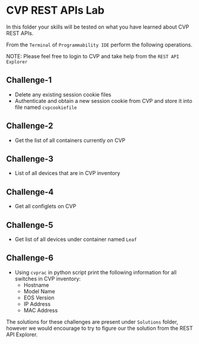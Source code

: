 # CVP REST APIs Lab

In this folder your skills will be tested on what you have learned about CVP REST APIs.

From the `Terminal` of `Programmability IDE` perform the following operations.

NOTE: Please feel free to login to CVP and take help from the `REST API Explorer`

## Challenge-1

- Delete any existing session cookie files
- Authenticate and obtain a new session cookie from CVP and store it into file named `cvpcookiefile`

## Challenge-2

- Get the list of all containers currently on CVP

## Challenge-3

- List of all devices that are in CVP inventory

## Challenge-4

- Get all configlets on CVP

## Challenge-5

- Get list of all devices under container named `Leaf`

## Challenge-6

- Using `cvprac` in python script print the following information for all switches in  CVP inventory:
  - Hostname
  - Model Name
  - EOS Version
  - IP Address
  - MAC Address

The solutions for these challenges are present under `Solutions` folder, however we would encourage to try to figure our the solution from the REST API Explorer.
